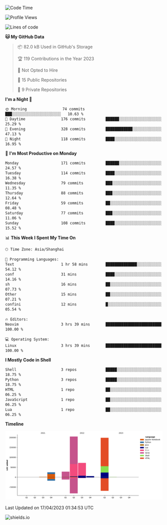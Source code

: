 <!--START_SECTION:waka-->
![Code Time](http://img.shields.io/badge/Code%20Time-250%20hrs%2028%20mins-blue)

![Profile Views](http://img.shields.io/badge/Profile%20Views-2-blue)

![Lines of code](https://img.shields.io/badge/From%20Hello%20World%20I%27ve%20Written-531.2%20thousand%20lines%20of%20code-blue)

**🐱 My GitHub Data** 

> 📦 82.0 kB Used in GitHub's Storage 
 > 
> 🏆 119 Contributions in the Year 2023
 > 
> 🚫 Not Opted to Hire
 > 
> 📜 15 Public Repositories 
 > 
> 🔑 9 Private Repositories 
 > 
**I'm a Night 🦉** 

```text
🌞 Morning                74 commits          ███░░░░░░░░░░░░░░░░░░░░░░   10.63 % 
🌆 Daytime                176 commits         ██████░░░░░░░░░░░░░░░░░░░   25.29 % 
🌃 Evening                328 commits         ████████████░░░░░░░░░░░░░   47.13 % 
🌙 Night                  118 commits         ████░░░░░░░░░░░░░░░░░░░░░   16.95 % 
```
📅 **I'm Most Productive on Monday** 

```text
Monday                   171 commits         ██████░░░░░░░░░░░░░░░░░░░   24.57 % 
Tuesday                  114 commits         ████░░░░░░░░░░░░░░░░░░░░░   16.38 % 
Wednesday                79 commits          ███░░░░░░░░░░░░░░░░░░░░░░   11.35 % 
Thursday                 88 commits          ███░░░░░░░░░░░░░░░░░░░░░░   12.64 % 
Friday                   59 commits          ██░░░░░░░░░░░░░░░░░░░░░░░   08.48 % 
Saturday                 77 commits          ███░░░░░░░░░░░░░░░░░░░░░░   11.06 % 
Sunday                   108 commits         ████░░░░░░░░░░░░░░░░░░░░░   15.52 % 
```


📊 **This Week I Spent My Time On** 

```text
🕑︎ Time Zone: Asia/Shanghai

💬 Programming Languages: 
Text                     1 hr 58 mins        ██████████████░░░░░░░░░░░   54.12 % 
conf                     31 mins             ████░░░░░░░░░░░░░░░░░░░░░   14.16 % 
sh                       16 mins             ██░░░░░░░░░░░░░░░░░░░░░░░   07.73 % 
Other                    15 mins             ██░░░░░░░░░░░░░░░░░░░░░░░   07.21 % 
confini                  12 mins             █░░░░░░░░░░░░░░░░░░░░░░░░   05.54 % 

🔥 Editors: 
Neovim                   3 hrs 39 mins       █████████████████████████   100.00 % 

💻 Operating System: 
Linux                    3 hrs 39 mins       █████████████████████████   100.00 % 
```

**I Mostly Code in Shell** 

```text
Shell                    3 repos             █████░░░░░░░░░░░░░░░░░░░░   18.75 % 
Python                   3 repos             █████░░░░░░░░░░░░░░░░░░░░   18.75 % 
HTML                     1 repo              ██░░░░░░░░░░░░░░░░░░░░░░░   06.25 % 
JavaScript               1 repo              ██░░░░░░░░░░░░░░░░░░░░░░░   06.25 % 
Lua                      1 repo              ██░░░░░░░░░░░░░░░░░░░░░░░   06.25 % 
```



**Timeline**

![Lines of Code chart](https://raw.githubusercontent.com/kopp4/kopp4/main/assets/bar_graph.png)


 Last Updated on 17/04/2023 01:34:53 UTC
<!--END_SECTION:waka-->
![shields.io](https://img.shields.io/github/commit-activity/w/kopp4/kopp4?color=g&label=abusing%20bot&style=flat-square)
